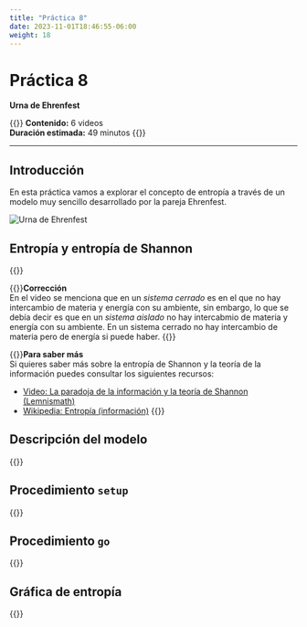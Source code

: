 ```yaml
---
title: "Práctica 8"
date: 2023-11-01T18:46:55-06:00
weight: 18
---
```


# Práctica 8

**Urna de Ehrenfest**

{{<hint info>}}
**Contenido:** 6 videos  
**Duración estimada:** 49 minutos 
{{</hint>}}

---

## Introducción

En esta práctica vamos a explorar el concepto de entropía a través de un modelo muy sencillo desarrollado por la pareja Ehrenfest.

![Urna de Ehrenfest](/img/urna-ehrenfest.gif)

## Entropía y entropía de Shannon

{{<youtube id="LQUax94k3Hc">}}

{{<hint danger>}}**Corrección**  
En el video se menciona que en un _sistema cerrado_ es en el que no hay intercambio de materia y energía con su ambiente, sin embargo, lo que se debía decir es que en un _sistema aislado_ no hay intercabmio de materia y energía con su ambiente. En un sistema cerrado no hay intercambio de materia pero de energía si puede haber. 
{{</hint>}}

{{<hint info>}}**Para saber más**  
Si quieres saber más sobre la entropía de Shannon y la teoría de la información puedes consultar los siguientes recursos:
- [Video: La paradoja de la información y la teoría de Shannon (Lemnismath)](https://www.youtube.com/watch?v=4ic-J79O9hg)
- [Wikipedia: Entropía (información)](https://es.wikipedia.org/wiki/Entrop%C3%ADa_(informaci%C3%B3n))
{{</hint>}}

## Descripción del modelo

{{<youtube id="sSm5V-Il8gQ">}}

## Procedimiento `setup`

{{<youtube id="JtKprKdwnNU">}}

## Procedimiento `go`

{{<youtube id="cKMPyr36nwk">}}

## Gráfica de entropía

{{<youtube id="BSNmQhiwykA">}}

<!-- ## Gráfica de entropía de Shannon -->

<!-- {{<youtube id="oJheOY_Qhm0">}} -->
